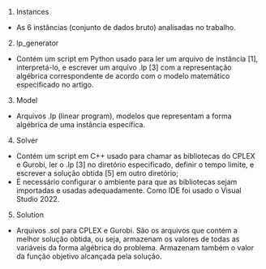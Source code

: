 1) Instances
- As 6 instâncias (conjunto de dados bruto) analisadas no trabalho.

2) lp_generator
- Contém um script em Python usado para ler um arquivo de instância [1], interpretá-lo, e escrever um arquivo .lp [3] com a representação algébrica correspondente de acordo com o modelo matemático especificado no artigo.

3) Model
- Arquivos .lp (linear program), modelos que representam a forma algébrica de uma instância específica.

4) Solver
- Contém um script em C++ usado para chamar as bibliotecas do CPLEX e Gurobi, ler o .lp [3] no diretório especificado, definir o tempo limite, e escrever a solução obtida [5] em outro diretório;
- É necessário configurar o ambiente para que as bibliotecas sejam importadas e usadas adequadamente. Como IDE foi usado o Visual Studio 2022.

5) Solution
- Arquivos .sol para CPLEX e Gurobi. São os arquivos que contém a melhor solução obtida, ou seja, armazenam os valores de todas as variáveis da forma algébrica do problema. Armazenam também o valor da função objetivo alcançada pela solução.
